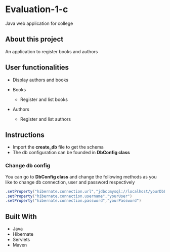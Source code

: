 # Evaluation-1-c

Java web application for college

## About this project

An application to register books and authors

## User functionalities

- Display authors and books

- Books
    - Register and list books

- Authors 
    - Register and list authors

## Instructions

- Import the **create_db** file to get the schema
- The db configuration can be founded in **DbConfig class**

### Change db config

You can go to **DbConfig class** and change the following methods as you like to change db connection, user and password respectively

``` java
.setProperty("hibernate.connection.url","jdbc:mysql://localhost/yourDbLocation?autoReconnect=true&useSSL=false")
.setProperty("hibernate.connection.username","yourUser")
.setProperty("hibernate.connection.password","yourPassword")
```

## Built With
- Java
- Hibernate
- Servlets
- Maven


